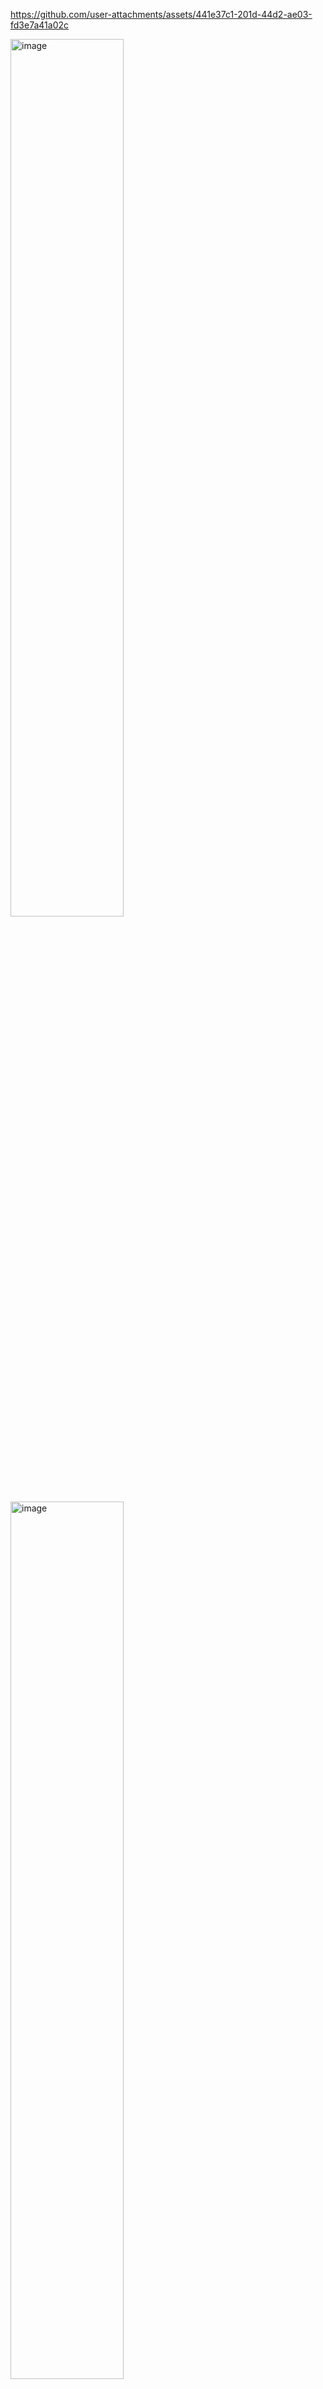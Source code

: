 
https://github.com/user-attachments/assets/441e37c1-201d-44d2-ae03-fd3e7a41a02c

<img width="60%" height="60%" alt="image" src="https://github.com/user-attachments/assets/3366cd1f-7861-4930-b4cd-43c58fdd6faa" />

<img width="60%" height="60%" alt="image" src="https://github.com/user-attachments/assets/410de1c6-037a-41a2-8703-f6382584c391" />

<img width="60%" height="60%" alt="image" src="https://github.com/user-attachments/assets/96ff931e-a59a-42cc-bd99-a611ed9267af" />
